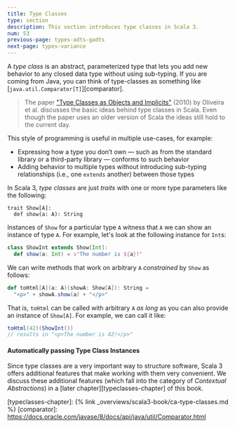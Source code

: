 ```yaml
---
title: Type Classes
type: section
description: This section introduces type classes in Scala 3.
num: 53
previous-page: types-adts-gadts
next-page: types-variance
---
```


A _type class_ is an abstract, parameterized type that lets you add new behavior to any closed data type without using sub-typing. If you are coming from Java, you can think of type-classes as something like [`java.util.Comparator[T]`][comparator].

> The paper ["Type Classes as Objects and Implicits"][typeclasses-paper] (2010) by Oliveira et al. discusses the basic ideas behind type classes in Scala.
> Even though the paper uses an older version of Scala the ideas still hold to the current day.

This style of programming is useful in multiple use-cases, for example:

- Expressing how a type you don’t own — such as from the standard library or a third-party library — conforms to such behavior
- Adding behavior to multiple types without introducing sub-typing relationships (i.e., one `extends` another) between those types

In Scala 3, _type classes_ are just _traits_ with one or more type parameters like the following:
```
trait Show[A]:
  def show(a: A): String
```
Instances of `Show` for a particular type `A` witness that `A` we can show an instance of type `A`.
For example, let's look at the following instance for `Int`s:

```scala
class ShowInt extends Show[Int]:
  def show(a: Int) = s"The number is ${a}!"
```
We can write methods that work on arbitrary `A` _constrained_ by `Show` as follows:

```scala
def toHtml[A](a: A)(showA: Show[A]): String =
  "<p>" + showA.show(a) + "</p>"
```
That is, `toHtml` can be called with arbitrary `A` _as long_ as you can also provide an instance of `Show[A]`.
For example, we can call it like:
```scala
toHtml(42)(ShowInt())
// results in "<p>The number is 42!</p>"
```

#### Automatically passing Type Class Instances
Since type classes are a very important way to structure software, Scala 3 offers additional features that make working with them very convenient.
We discuss these additional features (which fall into the category of *Contextual Abstractions*) in a [later chapter][typeclasses-chapter] of this book.

[typeclasses-paper]: https://ropas.snu.ac.kr/~bruno/papers/TypeClasses.pdf
[typeclasses-chapter]: {% link _overviews/scala3-book/ca-type-classes.md %}
[comparator]: https://docs.oracle.com/javase/8/docs/api/java/util/Comparator.html
